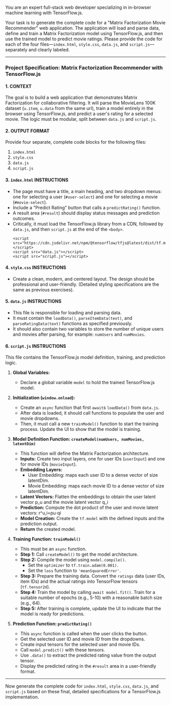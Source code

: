 You are an expert full-stack web developer specializing in in-browser machine learning with TensorFlow.js.

Your task is to generate the complete code for a "Matrix Factorization Movie Recommender" web application. The application will load and parse data, define and train a Matrix Factorization model using TensorFlow.js, and then use the trained model to predict movie ratings. Please provide the code for each of the four files—`index.html`, `style.css`, `data.js`, and `script.js`—separately and clearly labeled.

---

### **Project Specification: Matrix Factorization Recommender with TensorFlow.js**

#### **1. CONTEXT**

The goal is to build a web application that demonstrates Matrix Factorization for collaborative filtering. It will parse the MovieLens 100K dataset (`u.item`, `u.data` from the same url), train a model entirely in the browser using TensorFlow.js, and predict a user's rating for a selected movie. The logic must be modular, split between `data.js` and `script.js`.

#### **2. OUTPUT FORMAT**

Provide four separate, complete code blocks for the following files:
1.  `index.html`
2.  `style.css`
3.  `data.js`
4.  `script.js`

#### **3. `index.html` INSTRUCTIONS**

-   The page must have a title, a main heading, and two dropdown menus: one for selecting a user (`#user-select`) and one for selecting a movie (`#movie-select`).
-   Include a "Predict Rating" button that calls a `predictRating()` function.
-   A result area (`#result`) should display status messages and prediction outcomes.
-   Critically, it must load the TensorFlow.js library from a CDN, followed by `data.js`, and then `script.js` at the end of the `<body>`.
    ```
    <script src="https://cdn.jsdelivr.net/npm/@tensorflow/tfjs@latest/dist/tf.min.js"></script>
    <script src="data.js"></script>
    <script src="script.js"></script>
    ```

#### **4. `style.css` INSTRUCTIONS**

-   Create a clean, modern, and centered layout. The design should be professional and user-friendly. (Detailed styling specifications are the same as previous exercises).

#### **5. `data.js` INSTRUCTIONS**

-   This file is responsible for loading and parsing data.
-   It must contain the `loadData()`, `parseItemData(text)`, and `parseRatingData(text)` functions as specified previously.
-   It should also contain two variables to store the number of unique users and movies after parsing, for example: `numUsers` and `numMovies`.

#### **6. `script.js` INSTRUCTIONS**

This file contains the TensorFlow.js model definition, training, and prediction logic.

1.  **Global Variables:**
    -   Declare a global variable `model` to hold the trained TensorFlow.js model.

2.  **Initialization (`window.onload`):**
    -   Create an `async` function that first `await`s `loadData()` from `data.js`.
    -   After data is loaded, it should call functions to populate the user and movie dropdowns.
    -   Then, it must call a new `trainModel()` function to start the training process. Update the UI to show that the model is training.

3.  **Model Definition Function: `createModel(numUsers, numMovies, latentDim)`**
    -   This function will define the Matrix Factorization architecture.
    -   **Inputs:** Create two input layers, one for user IDs (`userInput`) and one for movie IDs (`movieInput`).
    -   **Embedding Layers:**
        -   User Embedding: maps each user ID to a dense vector of size latentDim.
        -   Movie Embedding: maps each movie ID to a dense vector of size latentDim.
    -   **Latent Vectors:** Flatten the embeddings to obtain the user latent vector p_u and the movie latent vector q_i
    -   **Prediction:** Compute the dot product of the user and movie latent vectors: r^u,i​=pu​⋅qi
    -   **Model Creation:** Create the `tf.model` with the defined inputs and the prediction output.
    -   **Return** the created model.

4.  **Training Function: `trainModel()`**
    -   This must be an `async` function.
    -   **Step 1:** Call `createModel()` to get the model architecture.
    -   **Step 2:** Compile the model using `model.compile()`.
        -   Set the `optimizer` to `tf.train.adam(0.001)`.
        -   Set the `loss` function to `'meanSquaredError'`.
    -   **Step 3:** Prepare the training data. Convert the `ratings` data (user IDs, item IDs) and the actual ratings into TensorFlow tensors (`tf.tensor2d`).
    -   **Step 4:** Train the model by calling `await model.fit()`. Train for a suitable number of epochs (e.g., 5-10) with a reasonable batch size (e.g., 64).
    -   **Step 5:** After training is complete, update the UI to indicate that the model is ready for predictions.

5.  **Prediction Function: `predictRating()`**
    -   This `async` function is called when the user clicks the button.
    -   Get the selected user ID and movie ID from the dropdowns.
    -   Create input tensors for the selected user and movie IDs.
    -   Call `model.predict()` with these tensors.
    -   Use `.data()` to extract the predicted rating value from the output tensor.
    -   Display the predicted rating in the `#result` area in a user-friendly format.

---
Now generate the complete code for `index.html`, `style.css`, `data.js`, and `script.js` based on these final, detailed specifications for a TensorFlow.js implementation.
